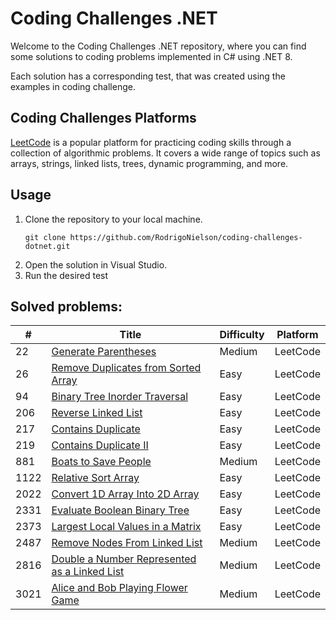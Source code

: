 # Coding Challenges .NET
Welcome to the Coding Challenges .NET repository, where you can find some solutions to coding problems implemented in C# using .NET 8.

Each solution has a corresponding test, that was created using the examples in coding challenge.

## Coding Challenges Platforms
[LeetCode](https://leetcode.com/) is a popular platform for practicing coding skills through a collection of algorithmic problems. It covers a wide range of topics such as arrays, strings, linked lists, trees, dynamic programming, and more.

## Usage
1. Clone the repository to your local machine.
    ```
    git clone https://github.com/RodrigoNielson/coding-challenges-dotnet.git
    ```
2. Open the solution in Visual Studio.
3. Run the desired test

## Solved problems:

| # | Title | Difficulty | Platform |
|---| ----- | ---------- | -------- |
|22|[Generate Parentheses](https://leetcode.com/problems/generate-parentheses/) | Medium | LeetCode |
|26|[Remove Duplicates from Sorted Array](https://leetcode.com/problems/remove-duplicates-from-sorted-array/) | Easy | LeetCode |
|94|[Binary Tree Inorder Traversal](https://leetcode.com/problems/binary-tree-inorder-traversal/) | Easy | LeetCode |
|206|[Reverse Linked List](https://leetcode.com/problems/reverse-linked-list/) | Easy | LeetCode |
|217|[Contains Duplicate](https://leetcode.com/problems/contains-duplicate/) | Easy | LeetCode |
|219|[Contains Duplicate II](https://leetcode.com/problems/contains-duplicate-ii/) | Easy | LeetCode |
|881|[Boats to Save People](https://leetcode.com/problems/boats-to-save-people/) | Medium | LeetCode |
|1122|[Relative Sort Array](https://leetcode.com/problems/relative-sort-array/) | Easy | LeetCode |
|2022|[Convert 1D Array Into 2D Array](https://leetcode.com/problems/convert-1d-array-into-2d-array/) | Easy | LeetCode |
|2331|[Evaluate Boolean Binary Tree](https://leetcode.com/problems/evaluate-boolean-binary-tree/) | Easy | LeetCode |
|2373|[Largest Local Values in a Matrix](https://leetcode.com/problems/largest-local-values-in-a-matrix/) | Easy | LeetCode |
|2487|[Remove Nodes From Linked List](https://leetcode.com/problems/remove-nodes-from-linked-list/) | Medium | LeetCode |
|2816|[Double a Number Represented as a Linked List](https://leetcode.com/problems/double-a-number-represented-as-a-linked-list/) | Medium | LeetCode |
|3021|[Alice and Bob Playing Flower Game](https://leetcode.com/problems/alice-and-bob-playing-flower-game/) | Medium | LeetCode |
